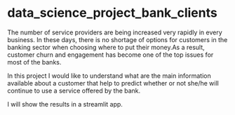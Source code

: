 # data_science_project_bank_clients

The number of service providers are being increased very rapidly in every business. In these days, there is no shortage of options for customers in the banking sector when choosing where to put their money.As a result, customer churn and engagement has become one of the top issues for most of the banks. 

In this project I would like to understand what are the main information available about a customer that help to predict whether or not she/he will continue to use a service offered by the bank.

I will show the results in a streamlit app.
